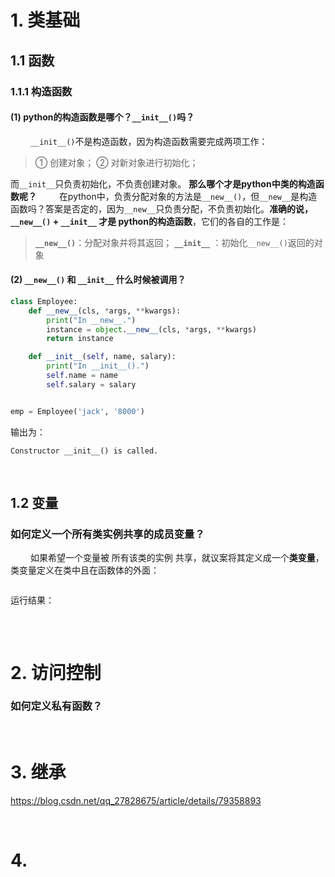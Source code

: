 # 1. 类基础
## 1.1 函数
### 1.1.1 构造函数
#### (1) python的构造函数是哪个？`__init__()`吗？
&emsp;&emsp; `__init__()`不是构造函数，因为构造函数需要完成两项工作：
> ① 创建对象；
> ② 对新对象进行初始化；
> 
而`__init__`只负责初始化，不负责创建对象。
**那么哪个才是python中类的构造函数呢？**
&emsp;&emsp; 在python中，负责分配对象的方法是`__new__()`，但`__new__`是构造函数吗？答案是否定的，因为`__new__`只负责分配，不负责初始化。**准确的说，`__new__()` + `__init__` 才是 python的构造函数**，它们的各自的工作是：
> **`__new__()`**：分配对象并将其返回；
> **`__init__`** ：初始化`__new__()`返回的对象
> 

#### (2) `__new__()` 和 `__init__` 什么时候被调用？

```python
class Employee:
    def __new__(cls, *args, **kwargs):
        print("In __new__.")
        instance = object.__new__(cls, *args, **kwargs)
        return instance

    def __init__(self, name, salary):
        print("In __init__().")
        self.name = name
        self.salary = salary


emp = Employee('jack', '8000')
```
输出为：
```
Constructor __init__() is called.
```


&emsp;
## 1.2 变量
### 如何定义一个所有类实例共享的成员变量？
&emsp;&emsp; 如果希望一个变量被 所有该类的实例 共享，就议案将其定义成一个**类变量**，类变量定义在类中且在函数体的外面：
```python

```
运行结果：
```

```



&emsp;
&emsp; 
# 2. 访问控制
### 如何定义私有函数？






&emsp;
&emsp; 
# 3. 继承


https://blog.csdn.net/qq_27828675/article/details/79358893




&emsp;
&emsp; 
# 4.
